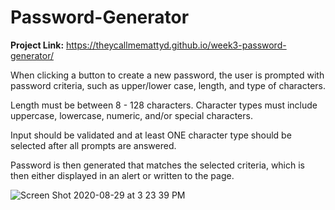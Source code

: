 # Password-Generator</br>

<b>Project Link:</b> https://theycallmemattyd.github.io/week3-password-generator/

When clicking a button to create a new password, the user is prompted with password criteria,
such as upper/lower case, length, and type of characters.

Length must be between 8 - 128 characters.
Character types must include uppercase, lowercase, numeric, and/or special characters.

Input should be validated and at least ONE character type should be selected after all prompts are answered.

Password is then generated that matches the selected criteria, which is then either displayed in an alert or written to the page.

![Screen Shot 2020-08-29 at 3 23 39 PM](https://user-images.githubusercontent.com/66084799/91644608-a874fb00-ea0b-11ea-8317-be5bb9fc8505.png)
